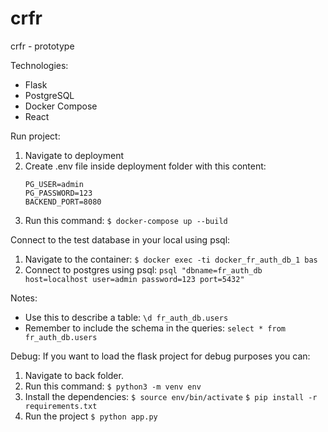 # crfr
crfr - prototype

Technologies:
- Flask
- PostgreSQL
- Docker Compose 
- React


Run project:
1. Navigate to deployment
1. Create .env file inside deployment folder with this content:
    ```
    PG_USER=admin
    PG_PASSWORD=123
    BACKEND_PORT=8080
    ```
1. Run this command:
    `$ docker-compose up --build`


Connect to the test database in your local using psql:
1. Navigate to the container:
    `$ docker exec -ti docker_fr_auth_db_1 bas`
1. Connect to postgres using psql:
    `psql "dbname=fr_auth_db host=localhost user=admin password=123 port=5432"`

Notes:
- Use this to describe a table: 
    `\d fr_auth_db.users` 
- Remember to include the schema in the queries: 
    `select * from fr_auth_db.users`


Debug:
If you want to load the flask project for debug purposes you can:
1. Navigate to back folder.
1. Run this command:
    `$ python3 -m venv env`
1. Install the dependencies:
    `$ source env/bin/activate`
    `$ pip install -r requirements.txt`
1. Run the project 
    `$ python app.py`

    
